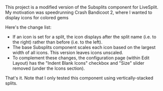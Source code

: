 This project is a modified version of the Subsplits component for LiveSplit. My motivation was speedrunning Crash Bandicoot 2, where I wanted to display icons for colored gems

Here's the change list:

- If an icon is set for a split, the icon displays after the split name (i.e. to the right) rather than before (i.e. to the left).
- The base Subsplits component scales each icon based on the largest width of all icons. This version leaves icons unscaled.
- To complement these changes, the configuration page (within Edit Layout) has the "Indent Blank Icons" checkbox and "Size" slider removed (under the Icons section).

That's it. Note that I only tested this component using vertically-stacked splits.
